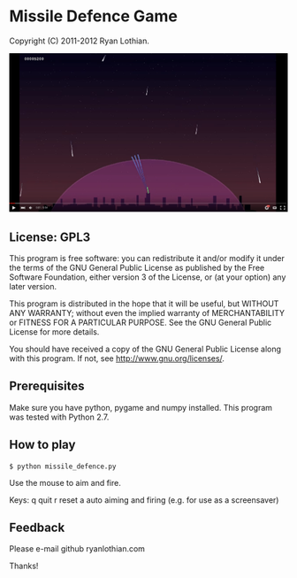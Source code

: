 Missile Defence Game
====================

Copyright (C) 2011-2012 Ryan Lothian.

![Screenshot of Missile Defence Game](screenshot.png)

License: GPL3
-------------
This program is free software: you can redistribute it and/or modify
it under the terms of the GNU General Public License as published by
the Free Software Foundation, either version 3 of the License, or
(at your option) any later version.

This program is distributed in the hope that it will be useful,
but WITHOUT ANY WARRANTY; without even the implied warranty of
MERCHANTABILITY or FITNESS FOR A PARTICULAR PURPOSE.  See the
GNU General Public License for more details.

You should have received a copy of the GNU General Public License
along with this program.  If not, see <http://www.gnu.org/licenses/>.

 
Prerequisites
--------------
Make sure you have python, pygame and numpy installed.
This program was tested with Python 2.7.


How to play
-----------

    $ python missile_defence.py

Use the mouse to aim and fire.


Keys:  q   quit
       r   reset
       a   auto aiming and firing (e.g. for use as a screensaver)

 
Feedback
--------
Please e-mail github <at> ryanlothian.com

Thanks!
